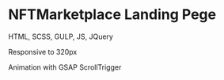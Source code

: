 # NFTMarketplace Landing Pege

HTML, SCSS, GULP, JS, JQuery

Responsive to 320px

Animation with GSAP ScrollTrigger